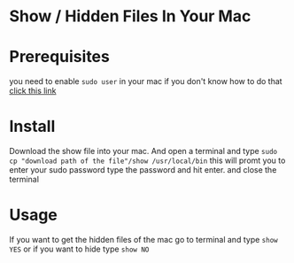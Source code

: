 # Show / Hidden Files In Your Mac

# Prerequisites
you need to enable `sudo user` in your mac if you don't know how to do that [click this link](https://support.apple.com/en-us/HT204012)


# Install
Download the show file into your mac. And open a terminal and type `sudo cp "download path of the file"/show /usr/local/bin`
this will promt you to enter your sudo password type the password and hit enter. and close the terminal

# Usage
If you want to get the hidden files of the mac go to terminal and type `show YES` or if you want to hide type `show NO`

